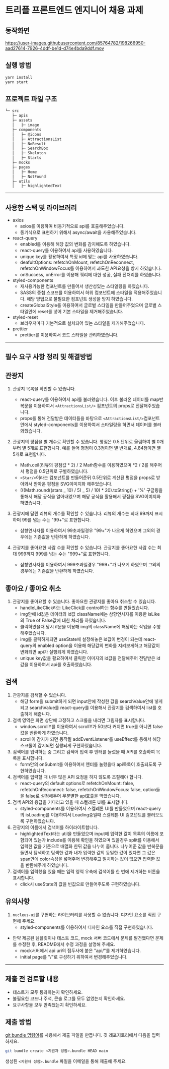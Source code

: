 # 트리플 프론트엔드 엔지니어 채용 과제

## 동작화면

https://user-images.githubusercontent.com/85764782/198266950-aad27614-7926-4ddf-be1d-d74e4bda9ddf.mov

## 실행 방법

```bash
yarn install
yarn start
```

## 프로젝트 파일 구조

```bash
└─ src
   ├─ apis
   ├─ assets
   │   ├─ image
   ├─ components
   │   ├─ @icons
   │   ├─ AttractionsList
   │   ├─ NoResult
   │   ├─ SearchBox
   │   ├─ Skeloton
   │   ├─ Starts
   ├─ mocks
   ├─ pages
   │   ├─ Home
   │   ├─ NotFound
   ├─ utils
   │   ├─ highlightedText
```

---

## 사용한 스택 및 라이브러리

- axios
  - axios를 이용하여 비동기적으로 api를 호출해주었습니다.
  - 동기식으로 표현하기 위해서 async/await을 사용해주었습니다.
- react-query
  - enabled를 이용해 해당 값의 변화를 감지해도록 하였습니다.
  - react-query를 이용하여서 api를 사용하였습니다.
  - unique key를 활용하여서 특정 id에 맞는 api를 사용하였습니다.
  - deafultOptions: refetchOnMount, refetchOnReconnect, refetchOnWindowFocus를 이용하여서 과도한 API요청을 방지 하였습니다.
  - onSuccess, onError를 이용해 쿼리에 대한 성공, 실패 전처리를 하였습니다.
- styled-components
  - 재사용가능한 컴포넌트를 만들어서 생산성있는 스타일링을 하였습니다.
  - SASS의 중첩 스코프를 이용하여서 하위 컴포넌트에 스타일을 적용해주었습니다. 해당 방법으로 불필요한 컴포넌트 생성을 방지 하였습니다.
  - createGlobalStyle를 이용하여서 글로벌 스타일을 만들어주었으며 글로벌 스타일안에 reset를 넣어 기본 스타일을 제거해주었습니다.
- styled-reset
  - 브라우저마다 기본적으로 설치되어 있는 스타일을 제거해주었습니다.
- prettier
  - prettier를 이용하여서 코드 스타일을 관리하였습니다.

---

## 필수 요구 사항 정리 및 해결방법

## 관광지

1. 관광지 목록을 확인할 수 있습니다.

   - react-query를 이용하여서 api를 불러왔습니다. 이후 불러온 데이터를 map반복문을 이용하여서 `<AttractionsList/>` 컴포넌트의 props로 전달해주었습니다.
   - props를 통해 전달받은 데이터들을 바탕으로 `<AttractionsList/>`컴포넌트안에서 styled-components를 이용하여서 스타일링을 하면서 데이터를 불러와줬습니다.

2. 관광지의 평점을 별 개수로 확인할 수 있습니다. 평점은 0.5 단위로 올림하여 별 0개부터 별 5개로 표현합니다. 예를 들어 평점이 0.3점이면 별 반개로, 4.84점이면 별 5개로 표현합니다.

   - Math.ceil(리뷰의 평점값 * 2) / 2 Math함수를 이용하였으며 *2 / 2를 해주어서 평점을 0.5단위로 구별하였습니다.
   - `<Star/>`이라는 컴포넌트를 만들어준뒤 0.5단위로 계산된 평점을 props로 받아와서 받아온 평점을 SVG이미지화 해주었습니다.
   - (((Math.round((stars _ 10) / 5) _ 5) / 10) \* 20).toString() + '%' 구글링을 통해서 해당 공식을 알아내었으며 해당 공식을 활용해서 평점을 SVG이미지화 하였습니다.

3. 관광지에 달린 리뷰의 개수를 확인할 수 있습니다. 리뷰의 개수는 최대 99까지 표시하며 99를 넘는 수는 "99+"로 표현합니다.
   - 삼항연사자를 이용하여서 99초과일경우 "99+"가 나오게 하였으며 그외의 경우에는 기존값을 반환하게 하였습니다.
4. 관광지를 좋아요한 사람 수를 확인할 수 있습니다. 관광지를 좋아요한 사람 수는 최대 999까지 999를 넘는 수는 "999+"로 표현합니다.
   - 삼항연사자를 이용하여서 999초과일경우 "999+"가 나오게 하였으며 그외의 경우에는 기존값을 반환하게 하였습니다.

## 좋아요 / 좋아요 취소

1. 관광지를 좋아요할 수 있습니다. 좋아요한 관광지를 좋아요 취소할 수 있습니다.
   - handleLikeClick라는 LikeClick를 control하는 함수를 만들었습니다.
   - img안에 id값은 데이터의 id값 className에는 삼항연사자를 이용한 isLike의 True of False값에 대한 처리를 하였습니다.
   - 클릭하였을때 당시 if문을 이용해 img의 className에 해당하는 작업을 수행해주었습니다.
   - img를 클릭하게되면 useState에 설정해놓은 id값이 변경이 되는데 react-query의 enabled option을 이용해 해당값의 변화를 지켜보게하고 해당값이 변화되면 api가 실행되게 하였습니다.
   - unique key값을 활요하여서 클릭한 이미지의 id값을 전달해주어 전달받은 id값을 이용하여서 api를 호출하였습니다.

## 검색

1. 관광지를 검색할 수 있습니다.
   - 해당 form을 submit하게 되면 input안에 작성한 값을 searchValue안에 넣게되고 searchValue를 react-query를 이용해서 관광지를 검색하여서 list를 호출하게 해줍니다.
2. 검색 영역은 화면 상단에 고정하고 스크롤을 내리면 그림자를 표시합니다.
   - window.scrollY를 이용하여서 scrollY가 50보다 커지면 true를 아니면 false값을 반환하게 하였습니다.
   - scroll이 감지가 되면 동작될 addEventListener를 useEffect를 통해서 해당 스크롤이 감지되면 실행되게 구현하였습니다.
3. 검색어를 입력하는 중 그리고 검색어 입력 후 엔터를 눌렀을 때 API를 호출하여 목록을 표시합니다.
   - form안의 onSubmit를 이용하여서 엔터를 눌렀을때 api목록이 호출되도록 구현하였습니다.
4. 검색어를 입력할 때 너무 많은 API 요청을 하지 않도록 조절해야 합니다.
   - react-query의 default options로 refetchOnMount: false, refetchOnReconnect: false, refetchOnWindowFocus: false, option들을 false로 설정해두어 무분별한 api호출을 막았습니다.
5. 검색 API의 응답을 기다리고 있을 때 스켈레톤 UI를 표시합니다.
   - styled-components를 이용하여서 스켈레톤 UI를 만들었으며 react-query의 isLoading를 이용하여서 Loading중일때 스켈레톤 UI 컴포넌트를 불러오도록 구현하였습니다.
6. 관광지의 이름에서 검색어를 하이라이트합니다.
   - highlightedText라는 util을 만들었으며 input에 입력한 값이 목록의 이름에 포함되어 있는가 include를 이용해 확인을 하였으며 있을경우 split를 이용해서 입력한 값을 기준으로 배열화 한뒤 값을 나누어 줍니다. 나누어준 값을 반복문을 돌면서 탐색하고 탐색한 값과 내가 입력한 값의 동일한 값이 있다면 그 값은 span안에 color속성을 넣어주어 변경해주고 일치하는 값이 없으면 입력한 값을 반환해주게 하였습니다.
7. 검색어를 입력했을 있을 때는 입력 영역 우측에 검색어를 한 번에 제거하는 버튼을 표시합니다.
   - click시 useState의 값을 빈값으로 만들어주도록 구현하였습니다.

## 유의사항

1. `nucleus-ui`를 구현하는 라이브러리를 사용할 수 없습니다. 디자인 요소를 직접 구현해 주세요.
   - styled-components를 이용하여서 디자인 요소를 직접 구현하였습니다.

- 만약 제공된 템플릿이나 테스트 코드, mock 서버 코드에서 문제를 발견했다면 문제를 수정한 후, README에서 수정 과정을 설명해 주세요.
  - mock서버에서 api uri의 접두사에 붙은 "api/"를 제거하였습니다.
  - initial page를 "/"로 구성하기 위하여서 변경해주었습니다.

---

## 제출 전 검토할 내용

- 테스트가 모두 통과하는지 확인하세요.
- 불필요한 코드나 주석, 콘솔 로그를 모두 없앴는지 확인하세요.
- 요구사항을 모두 만족했는지 확인하세요.

## 제출 방법

[git bundle 명령어](https://git-scm.com/book/ko/v2/Git-%EB%8F%84%EA%B5%AC-Bundle)를 사용해서 제출 파일을 만듭니다.
깃 레포지토리에서 다음을 입력하세요.

```sh
git bundle create <지원자 성함>.bundle HEAD main
```

생성된 `<지원자 성함>.bundle` 파일을 이메일을 통해 제출해 주세요.
